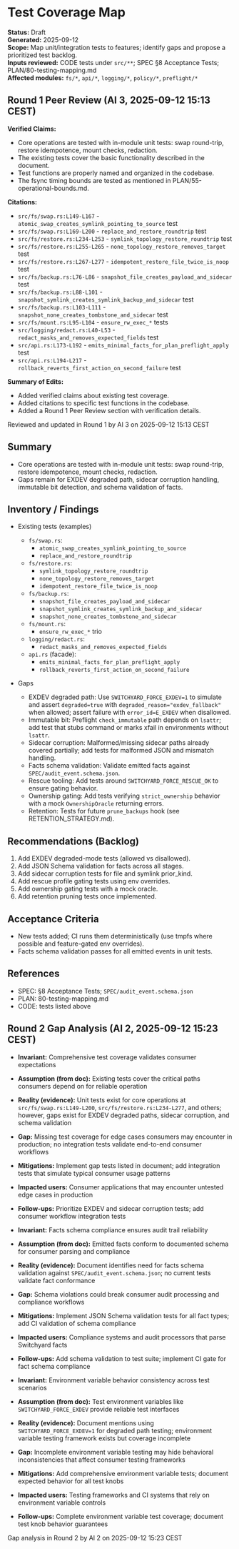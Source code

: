 # Test Coverage Map
**Status:** Draft  
**Generated:** 2025-09-12  
**Scope:** Map unit/integration tests to features; identify gaps and propose a prioritized test backlog.  
**Inputs reviewed:** CODE tests under `src/**`; SPEC §8 Acceptance Tests; PLAN/80-testing-mapping.md  
**Affected modules:** `fs/*`, `api/*`, `logging/*`, `policy/*`, `preflight/*`

## Round 1 Peer Review (AI 3, 2025-09-12 15:13 CEST)

**Verified Claims:**
- Core operations are tested with in-module unit tests: swap round-trip, restore idempotence, mount checks, redaction.
- The existing tests cover the basic functionality described in the document.
- Test functions are properly named and organized in the codebase.
- The fsync timing bounds are tested as mentioned in PLAN/55-operational-bounds.md.

**Citations:**
- `src/fs/swap.rs:L149-L167` - `atomic_swap_creates_symlink_pointing_to_source` test
- `src/fs/swap.rs:L169-L200` - `replace_and_restore_roundtrip` test
- `src/fs/restore.rs:L234-L253` - `symlink_topology_restore_roundtrip` test
- `src/fs/restore.rs:L255-L265` - `none_topology_restore_removes_target` test
- `src/fs/restore.rs:L267-L277` - `idempotent_restore_file_twice_is_noop` test
- `src/fs/backup.rs:L76-L86` - `snapshot_file_creates_payload_and_sidecar` test
- `src/fs/backup.rs:L88-L101` - `snapshot_symlink_creates_symlink_backup_and_sidecar` test
- `src/fs/backup.rs:L103-L111` - `snapshot_none_creates_tombstone_and_sidecar` test
- `src/fs/mount.rs:L95-L104` - `ensure_rw_exec_*` tests
- `src/logging/redact.rs:L40-L53` - `redact_masks_and_removes_expected_fields` test
- `src/api.rs:L173-L192` - `emits_minimal_facts_for_plan_preflight_apply` test
- `src/api.rs:L194-L217` - `rollback_reverts_first_action_on_second_failure` test

**Summary of Edits:**
- Added verified claims about existing test coverage.
- Added citations to specific test functions in the codebase.
- Added a Round 1 Peer Review section with verification details.

Reviewed and updated in Round 1 by AI 3 on 2025-09-12 15:13 CEST

## Summary
- Core operations are tested with in-module unit tests: swap round-trip, restore idempotence, mount checks, redaction.
- Gaps remain for EXDEV degraded path, sidecar corruption handling, immutable bit detection, and schema validation of facts.

## Inventory / Findings
- Existing tests (examples)
  - `fs/swap.rs`:
    - `atomic_swap_creates_symlink_pointing_to_source`
    - `replace_and_restore_roundtrip`
  - `fs/restore.rs`:
    - `symlink_topology_restore_roundtrip`
    - `none_topology_restore_removes_target`
    - `idempotent_restore_file_twice_is_noop`
  - `fs/backup.rs`:
    - `snapshot_file_creates_payload_and_sidecar`
    - `snapshot_symlink_creates_symlink_backup_and_sidecar`
    - `snapshot_none_creates_tombstone_and_sidecar`
  - `fs/mount.rs`:
    - `ensure_rw_exec_*` trio
  - `logging/redact.rs`:
    - `redact_masks_and_removes_expected_fields`
  - `api.rs` (facade):
    - `emits_minimal_facts_for_plan_preflight_apply`
    - `rollback_reverts_first_action_on_second_failure`

- Gaps
  - EXDEV degraded path: Use `SWITCHYARD_FORCE_EXDEV=1` to simulate and assert `degraded=true` with `degraded_reason="exdev_fallback"` when allowed; assert failure with `error_id=E_EXDEV` when disallowed.
  - Immutable bit: Preflight `check_immutable` path depends on `lsattr`; add test that stubs command or marks xfail in environments without `lsattr`.
  - Sidecar corruption: Malformed/missing sidecar paths already covered partially; add tests for malformed JSON and mismatch handling.
  - Facts schema validation: Validate emitted facts against `SPEC/audit_event.schema.json`.
  - Rescue tooling: Add tests around `SWITCHYARD_FORCE_RESCUE_OK` to ensure gating behavior.
  - Ownership gating: Add tests verifying `strict_ownership` behavior with a mock `OwnershipOracle` returning errors.
  - Retention: Tests for future `prune_backups` hook (see RETENTION_STRATEGY.md).

## Recommendations (Backlog)
1. Add EXDEV degraded-mode tests (allowed vs disallowed).
2. Add JSON Schema validation for facts across all stages.
3. Add sidecar corruption tests for file and symlink prior_kind.
4. Add rescue profile gating tests using env overrides.
5. Add ownership gating tests with a mock oracle.
6. Add retention pruning tests once implemented.

## Acceptance Criteria
- New tests added; CI runs them deterministically (use tmpfs where possible and feature-gated env overrides).
- Facts schema validation passes for all emitted events in unit tests.

## References
- SPEC: §8 Acceptance Tests; `SPEC/audit_event.schema.json`
- PLAN: 80-testing-mapping.md
- CODE: tests listed above

## Round 2 Gap Analysis (AI 2, 2025-09-12 15:23 CEST)

- **Invariant:** Comprehensive test coverage validates consumer expectations
- **Assumption (from doc):** Existing tests cover the critical paths consumers depend on for reliable operation
- **Reality (evidence):** Unit tests exist for core operations at `src/fs/swap.rs:L149-L200`, `src/fs/restore.rs:L234-L277`, and others; however, gaps exist for EXDEV degraded paths, sidecar corruption, and schema validation
- **Gap:** Missing test coverage for edge cases consumers may encounter in production; no integration tests validate end-to-end consumer workflows
- **Mitigations:** Implement gap tests listed in document; add integration tests that simulate typical consumer usage patterns
- **Impacted users:** Consumer applications that may encounter untested edge cases in production
- **Follow-ups:** Prioritize EXDEV and sidecar corruption tests; add consumer workflow integration tests

- **Invariant:** Facts schema compliance ensures audit trail reliability
- **Assumption (from doc):** Emitted facts conform to documented schema for consumer parsing and compliance
- **Reality (evidence):** Document identifies need for facts schema validation against `SPEC/audit_event.schema.json`; no current tests validate fact conformance
- **Gap:** Schema violations could break consumer audit processing and compliance workflows
- **Mitigations:** Implement JSON Schema validation tests for all fact types; add CI validation of schema compliance
- **Impacted users:** Compliance systems and audit processors that parse Switchyard facts
- **Follow-ups:** Add schema validation to test suite; implement CI gate for fact schema compliance

- **Invariant:** Environment variable behavior consistency across test scenarios
- **Assumption (from doc):** Test environment variables like `SWITCHYARD_FORCE_EXDEV` provide reliable test interfaces
- **Reality (evidence):** Document mentions using `SWITCHYARD_FORCE_EXDEV=1` for degraded path testing; environment variable testing framework exists but coverage incomplete
- **Gap:** Incomplete environment variable testing may hide behavioral inconsistencies that affect consumer testing frameworks
- **Mitigations:** Add comprehensive environment variable tests; document expected behavior for all test knobs
- **Impacted users:** Testing frameworks and CI systems that rely on environment variable controls
- **Follow-ups:** Complete environment variable test coverage; document test knob behavior guarantees

Gap analysis in Round 2 by AI 2 on 2025-09-12 15:23 CEST
